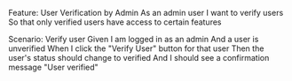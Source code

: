Feature: User Verification by Admin
  As an admin user
  I want to verify users
  So that only verified users have access to certain features

Scenario: Verify user
  Given I am logged in as an admin
  And a user is unverified
  When I click the "Verify User" button for that user
  Then the user's status should change to verified
  And I should see a confirmation message "User verified"
